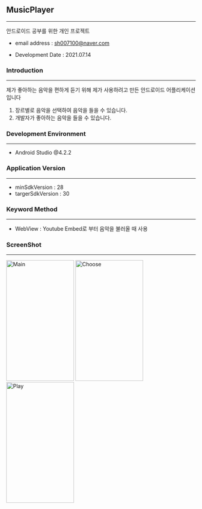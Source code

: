 ## MusicPlayer

---

안드로이드 공부를 위한 개인 프로젝트

* email address : sh007100@naver.com

* Development Date : 2021.07.14

  


### Introduction

---

제가 좋아하는 음악을 편하게 듣기 위해 제가 사용하려고 만든 안드로이드 어플리케이션입니다

1. 장르별로 음악을 선택하여 음악을 들을 수 있습니다.
2. 개발자가 좋아하는 음악을 들을 수 있습니다.




### Development Environment

---

* Android Studio @4.2.2




### Application Version

---

* minSdkVersion : 28
* targerSdkVersion : 30




### Keyword Method

---

* WebView : Youtube Embed로 부터 음악을 불러올 때 사용




### ScreenShot

---


<img src="https://user-images.githubusercontent.com/80076029/129439615-edea2b52-d2df-477e-b97b-69d44a25fac5.png" width="180px" height="320px" title="Main" alt="Main"></img>
<img src="https://user-images.githubusercontent.com/80076029/129439614-70d069e0-f914-4efe-85db-9c67057773d4.png" width="180px" height="320px" title="Choose" alt="Choose"></img>
<img src="https://user-images.githubusercontent.com/80076029/129439607-2f6ab836-348a-4494-8437-532676290d0b.png" width="180px" height="320px" title="Play" alt="Play"></img>

